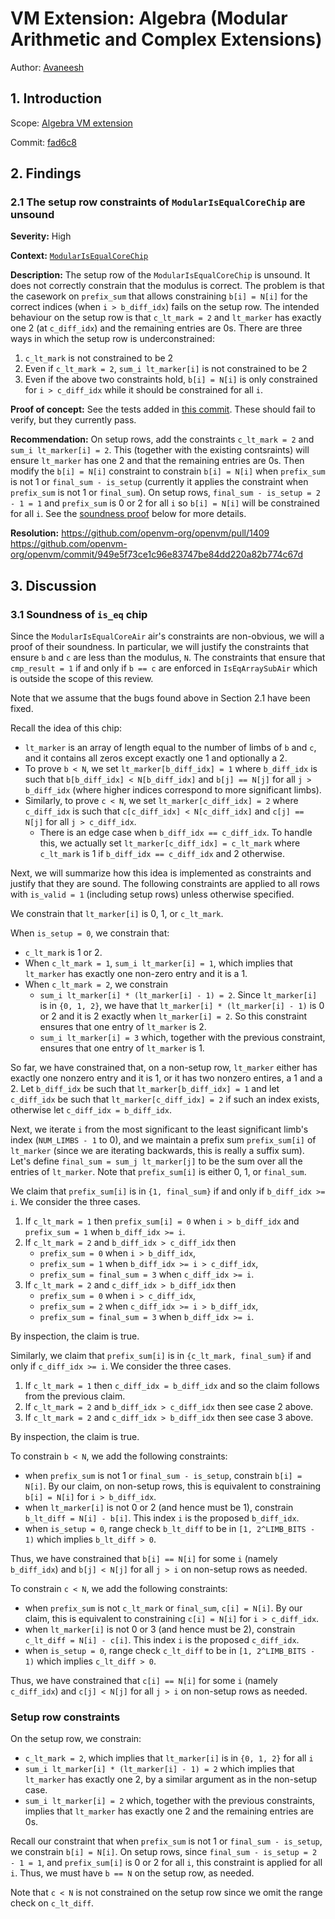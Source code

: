 # VM Extension: Algebra (Modular Arithmetic and Complex Extensions)

Author: [Avaneesh](https://github.com/Avaneesh-axiom)

## 1. Introduction

Scope: [Algebra VM extension](https://github.com/openvm-org/openvm/tree/b89512352757bc60d929e9607df676ea7f37246c/extensions/algebra)

Commit: [fad6c8](https://github.com/openvm-org/openvm/commit/fad6c8941b94797aadba0a04085bbebb324ae534)

## 2. Findings

### 2.1 The setup row constraints of `ModularIsEqualCoreChip` are unsound

**Severity:** High

**Context:** [`ModularIsEqualCoreChip`](https://github.com/openvm-org/openvm/blob/830053d599606fd5c7dc8f8346710f9d6854beae/extensions/algebra/circuit/src/modular_chip/is_eq.rs)

**Description:** The setup row of the `ModularIsEqualCoreChip` is unsound. It does not correctly constrain that the modulus is correct.
The problem is that the casework on `prefix_sum` that allows constraining `b[i] = N[i]` for the correct indices (when `i > b_diff_idx`) fails on the setup row.
The intended behaviour on the setup row is that `c_lt_mark = 2` and `lt_marker` has exactly one 2 (at `c_diff_idx`) and the remaining entries are 0s.
There are three ways in which the setup row is underconstrained:
1. `c_lt_mark` is not constrained to be 2 
2. Even if `c_lt_mark = 2`, `sum_i lt_marker[i]` is not constrained to be 2 
3. Even if the above two constraints hold, `b[i] = N[i]` is only constrained for `i > c_diff_idx` while it should be constrained for all `i`.

**Proof of concept:** See the tests added in [this commit](https://github.com/openvm-org/openvm/pull/1409/commits/cdbdfe8119316324638524aaf9cffbd53929cc88).
These should fail to verify, but they currently pass.

**Recommendation:** 
On setup rows, add the constraints `c_lt_mark = 2` and `sum_i lt_marker[i] = 2`.
This (together with the existing contsraints) will ensure `lt_marker` has one 2 and that the remaining entries are 0s.
Then modify the `b[i] = N[i]` constraint to constrain `b[i] = N[i]` when `prefix_sum` is not 1 or `final_sum - is_setup` (currently it applies the constraint when `prefix_sum` is not 1 or `final_sum`).
On setup rows, `final_sum - is_setup = 2 - 1 = 1` and `prefix_sum` is 0 or 2 for all `i` so `b[i] = N[i]` will be constrained for all `i`.
See the [soundness proof](#31-soundness-of-is_eq-chip) below for more details.

**Resolution:** https://github.com/openvm-org/openvm/pull/1409
https://github.com/openvm-org/openvm/commit/949e5f73ce1c96e83747be84dd220a82b774c67d

## 3. Discussion

### 3.1 Soundness of `is_eq` chip

Since the `ModularIsEqualCoreAir` air's constraints are non-obvious, we will a proof of their soundness.
In particular, we will justify the constraints that ensure `b` and `c` are less than the modulus, `N`.
The constraints that ensure that `cmp_result = 1` if and only if `b == c` are enforced in `IsEqArraySubAir` which is outside the scope of this review.

Note that we assume that the bugs found above in Section 2.1 have been fixed.

Recall the idea of this chip:
- `lt_marker` is an array of length equal to the number of limbs of `b` and `c`, and it contains all zeros except exactly one 1 and optionally a 2.
- To prove `b < N`, we set `lt_marker[b_diff_idx] = 1` where `b_diff_idx` is such that `b[b_diff_idx] < N[b_diff_idx]` and `b[j] == N[j]` for all `j > b_diff_idx` (where higher indices correspond to more significant limbs).
- Similarly, to prove `c < N`, we set `lt_marker[c_diff_idx] = 2` where `c_diff_idx` is such that `c[c_diff_idx] < N[c_diff_idx]` and `c[j] == N[j]` for all `j > c_diff_idx`.
    - There is an edge case when `b_diff_idx == c_diff_idx`.
    To handle this, we actually set `lt_marker[c_diff_idx] = c_lt_mark` where `c_lt_mark` is 1 if `b_diff_idx == c_diff_idx` and 2 otherwise.

Next, we will summarize how this idea is implemented as constraints and justify that they are sound.
The following constraints are applied to all rows with `is_valid = 1` (including setup rows) unless otherwise specified.

We constrain that `lt_marker[i]` is 0, 1, or `c_lt_mark`.

When `is_setup = 0`, we constrain that:
- `c_lt_mark` is 1 or 2.
- When `c_lt_mark = 1`, `sum_i lt_marker[i] = 1`, which implies that `lt_marker` has exactly one non-zero entry and it is a 1.
- When `c_lt_mark = 2`, we constrain
    - `sum_i lt_marker[i] * (lt_marker[i] - 1) = 2`.
    Since `lt_marker[i]` is in `{0, 1, 2}`, we have that `lt_marker[i] * (lt_marker[i] - 1)` is 0 or 2 and it is 2 exactly when `lt_marker[i] = 2`.
    So this constraint ensures that one entry of `lt_marker` is 2.
    - `sum_i lt_marker[i] = 3` which, together with the previous constraint, ensures that one entry of `lt_marker` is 1.

So far, we have constrained that, on a non-setup row, `lt_marker` either has exactly one nonzero entry and it is 1, or it has two nonzero entires, a 1 and a 2.
Let `b_diff_idx` be such that `lt_marker[b_diff_idx] = 1` and let `c_diff_idx` be such that `lt_marker[c_diff_idx] = 2` if such an index exists, otherwise let `c_diff_idx = b_diff_idx`.

Next, we iterate `i` from the most significant to the least significant limb's index (`NUM_LIMBS - 1` to 0), and we maintain a prefix sum `prefix_sum[i]` of `lt_marker` (since we are iterating backwards, this is really a suffix sum).
Let's define `final_sum = sum_j lt_marker[j]` to be the sum over all the entries of `lt_marker`.
Note that `prefix_sum[i]` is either 0, 1, or `final_sum`.

We claim that `prefix_sum[i]` is in `{1, final_sum}` if and only if `b_diff_idx >= i`.
We consider the three cases.
1. If `c_lt_mark = 1` then `prefix_sum[i] = 0` when `i > b_diff_idx` and `prefix_sum = 1` when `b_diff_idx >= i`.
2. If `c_lt_mark = 2` and `b_diff_idx > c_diff_idx` then
    - `prefix_sum = 0` when `i > b_diff_idx`,
    - `prefix_sum = 1` when `b_diff_idx >= i > c_diff_idx`,
    - `prefix_sum = final_sum = 3` when `c_diff_idx >= i`.
3. If `c_lt_mark = 2` and `c_diff_idx > b_diff_idx` then
    - `prefix_sum = 0` when `i > c_diff_idx`,
    - `prefix_sum = 2` when `c_diff_idx >= i > b_diff_idx`,
    - `prefix_sum = final_sum = 3` when `b_diff_idx >= i`.

By inspection, the claim is true.

Similarly, we claim that `prefix_sum[i]` is in `{c_lt_mark, final_sum}` if and only if `c_diff_idx >= i`.
We consider the three cases.
1. If `c_lt_mark = 1` then `c_diff_idx = b_diff_idx` and so the claim follows from the previous claim.
2. If `c_lt_mark = 2` and `b_diff_idx > c_diff_idx` then see case 2 above.
3. If `c_lt_mark = 2` and `c_diff_idx > b_diff_idx` then see case 3 above.

By inspection, the claim is true.

To constrain `b < N`, we add the following constraints:
- when `prefix_sum` is not 1 or `final_sum - is_setup`, constrain `b[i] = N[i]`.
By our claim, on non-setup rows, this is equivalent to constraining `b[i] = N[i]` for `i > b_diff_idx`.
- when `lt_marker[i]` is not 0 or 2 (and hence must be 1), constrain `b_lt_diff = N[i] - b[i]`.
This index `i` is the proposed `b_diff_idx`.
- when `is_setup = 0`, range check `b_lt_diff` to be in `[1, 2^LIMB_BITS - 1)` which implies `b_lt_diff > 0`. 

Thus, we have constrained that `b[i] == N[i]` for some `i` (namely `b_diff_idx`) and `b[j] < N[j]` for all `j > i` on non-setup rows as needed.

To constrain `c < N`, we add the following constraints:
- when `prefix_sum` is not `c_lt_mark` or `final_sum`, `c[i] = N[i]`.
By our claim, this is equivalent to constraining `c[i] = N[i]` for `i > c_diff_idx`.
- when `lt_marker[i]` is not 0 or 3 (and hence must be 2), constrain `c_lt_diff = N[i] - c[i]`.
This index `i` is the proposed `c_diff_idx`.
- when `is_setup = 0`, range check `c_lt_diff` to be in `[1, 2^LIMB_BITS - 1)` which implies `c_lt_diff > 0`. 

Thus, we have constrained that `c[i] == N[i]` for some `i` (namely `c_diff_idx`) and `c[j] < N[j]` for all `j > i` on non-setup rows as needed.

### Setup row constraints

On the setup row, we constrain:
- `c_lt_mark = 2`, which implies that `lt_marker[i]` is in `{0, 1, 2}` for all `i`
- `sum_i lt_marker[i] * (lt_marker[i] - 1) = 2` which implies that `lt_marker` has exactly one 2, by a similar argument as in the non-setup case.
- `sum_i lt_marker[i] = 2` which, together with the previous constraints, implies that `lt_marker` has exactly one 2 and the remaining entries are 0s.


Recall our constraint that when `prefix_sum` is not 1 or `final_sum - is_setup`, we constrain `b[i] = N[i]`.
On setup rows, since `final_sum - is_setup = 2 - 1 = 1`, and `prefix_sum[i]` is 0 or 2 for all `i`, this constraint is applied for all `i`. 
Thus, we must have `b == N` on the setup row, as needed.

Note that `c < N` is not constrained on the setup row since we omit the range check on `c_lt_diff`.
